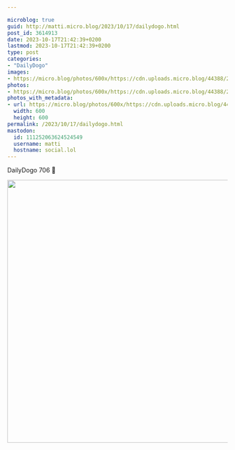 ```yaml
---

microblog: true
guid: http://matti.micro.blog/2023/10/17/dailydogo.html
post_id: 3614913
date: 2023-10-17T21:42:39+0200
lastmod: 2023-10-17T21:42:39+0200
type: post
categories:
- "DailyDogo"
images:
- https://micro.blog/photos/600x/https://cdn.uploads.micro.blog/44388/2023/716e0aceba3a4c3ea148207382917c51.jpg
photos:
- https://micro.blog/photos/600x/https://cdn.uploads.micro.blog/44388/2023/716e0aceba3a4c3ea148207382917c51.jpg
photos_with_metadata:
- url: https://micro.blog/photos/600x/https://cdn.uploads.micro.blog/44388/2023/716e0aceba3a4c3ea148207382917c51.jpg
  width: 600
  height: 600
permalink: /2023/10/17/dailydogo.html
mastodon:
  id: 111252063624524549
  username: matti
  hostname: social.lol
---
```

DailyDogo 706 🐶

<img src="https://micro.blog/photos/600x/https://blog.martin-haehnel.de/uploads/2023/716e0aceba3a4c3ea148207382917c51.jpg" width="600" height="600" alt="" />

